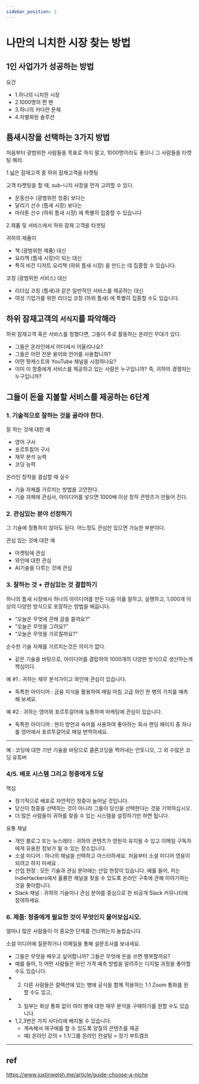```yaml
---
sidebar_position: 2
---
```


# 나만의 니치한 시장 찾는 방법

## 1인 사업가가 성공하는 방법  

요건  
- 1.하나의 니치한 시장  
- 2.1000명의 찐 팬  
- 3.하나의 커다란 문제  
- 4.차별화된 솔루션  


## 틈새시장을 선택하는 3가지 방법

처음부터 광범위한 사람들을 목표로 하지 말고, 1000명이라도 좋으니 그 사람들을 타켓팅 해라.  

1.넓은 잠재고객 중 하위 잠재고객을 타켓팅   

고객 타켓팅을 할 때, sub-니치 사장을 먼저 고려할 수 있다.  
- 운동선수 (광범위한 청중) 보다는  
- 달리기 선수 (틈새 시장) 보다는  
- 마라톤 선수 (하위 틈새 시장) 에 특별히 집중할 수 있습니다 

2.제품 및 서비스에서 하위 잠재 고객을 타겟팅  

귀하의 제품이
- 책 (광범위한 제품) 대신
- 요리책 (틈새 시장)이 되는 대신
- 특히 비건 디저트 요리책 (하위 틈새 시장) 을 만드는 데 집중할 수 있습니다.  

코칭 (광범위한 서비스) 대신
- 리더십 코칭 (틈새)과 같은 일반적인 서비스를 제공하는 대신
- 여성 기업가를 위한 리더십 코칭 (하위 틈새) 에 특별히 집중할 수도 있습니다.  


## 하위 잠재고객의 `서식지`를 파악해라  

하위 잠재고객 혹은 서비스를 정했다면, 그들이 주로 활동하는 온라인 무대가 있다.  
- 그들은 온라인에서 어디에서 어울리나요?   
- 그들은 어떤 전문 용어와 언어를 사용합니까?  
- 어떤 팟캐스트와 YouTube 채널을 시청하나요?  
- 이미 이 청중에게 서비스를 제공하고 있는 사람은 누구입니까? 즉, 귀하의 경쟁자는 누구입니까?  

## 그들이 돈을 지불할 서비스를 제공하는 6단계  


### 1. 기술적으로 잘하는 것을 골라야 한다.  

잘 하는 것에 대한 예  
- 영어 구사    
- 포르투칼어 구사  
- 재무 분석 능력  
- 코딩 능력  

온라인 창작을 결심할 때 실수  
- 기술 자체를 가르치는 방법을 고안한다.  
- 기술 자체에 관심사, 아이디어를 넣으면 1000배 이상 창작 콘텐츠가 만들어 진다.  


### 2. 관심있는 분야 선정하기  

그 기술에 정통하지 않아도 된다. 어느정도 관심만 있으면 가능한 부분이다.   

관심 있는 것에 대한 예
- 마켓팅에 관심  
- 와인에 대한 관심    
- AI기술을 다루는 것에 관심  

### 3. 잘하는 것 + 관심있는 것 결합하기  

하나의 틈새 시장에서 하나의 아이디어를 만든 다음 이를 말하고, 실행하고, 1,000개 이상의 다양한 방식으로 포장하는 방법을 배웁니다.
- “오늘은 무엇에 관해 글을 쓸까요?”
- “오늘은 무엇을 그려요?”
- “오늘은 무엇을 가르칠까요?”

순수한 기술 자체를 가르치는것은 의미가 없다.   
- 같은 기술을 바탕으로, 아이디어를 결랍하여 1000개의 다양한 방식으로 생산하는게 핵심이다.  

예 #1 : 귀하는 재무 분석가이고 와인에 관심이 있습니다.  
- 독특한 아이디어 : 금융 지식을 활용하여 매일 아침 고급 와인 한 병의 가치를 예측해 보세요.  

예 #2 : 귀하는 영어와 포르투갈어에 능통하며 마케팅에 관심이 있습니다.  
- 독특한 아이디어 : 현지 방언과 속어를 사용하여 좋아하는 회사 랜딩 페이지 중 하나를 영어에서 포르투갈어로 매일 번역하세요.  

---

예 : 코딩에 대한 기반 기술을 바탕으로 클론코딩을 찍어내는 안토니오, 그 외 수많은 코딩 유튜버  


### 4/5. 배포 시스템 그리고 청중에게 도달    

핵심  
- 정기적으로 배포로 자연적인 청중이 늘어날 것입니다.
- 당신이 청중을 선택하는 것이 아니라 그들이 당신을 선택한다는 것을 기억하십시오. 
- 더 많은 사람들이 귀하를 찾을 수 있는 시스템을 설정하기만 하면 됩니다.


유통 채널  
- 개인 블로그 또는 뉴스레터 : 귀하의 콘텐츠가 영원히 유지될 수 있고 이메일 구독자에게 유용한 정보가 될 수 있는 장소입니다.  
- 소셜 미디어 : 하나의 채널을 선택하고 마스터하세요. 처음부터 소셜 미디어 영웅이 되려고 하지 마세요 .  
- 산업 현장 : 모든 기술과 관심 분야에는 산업 현장이 있습니다. 예를 들어, 저는 IndieHackers에서 훌륭한 채널을 찾을 수 있도록 온라인 구축에 관해 이야기하는 것을 좋아합니다.  
- Slack 채널 : 귀하의 기술이나 관심 분야를 중심으로 한 비공개 Slack 커뮤니티에 참여하세요.  


### 6. 제품: 청중에게 필요한 것이 무엇인지 물어보십시오.  

얼마나 많은 사람들이 이 중요한 단계를 건너뛰는지 놀랍습니다.

소셜 미디어에 질문하거나 이메일을 통해 설문조사를 보내세요. 
- 그들은 무엇을 배우고 싶어합니까? 그들은 무엇에 돈을 쓰면 행복할까요?  
- 예를 들어, 1) 어떤 사람들은 와인 가격 예측 방법을 알려주는 디지털 과정을 좋아할 수도 있습니다.  
- 2) 다른 사람들은 컬렉션에 있는 병에 공식을 함께 적용하는 1:1 Zoom 통화를 원할 수도 있고,
- 3) 일부는 화상 통화 없이 여러 병에 대한 재무 분석을 구매하기를 원할 수도 있습니다.  
- 1,2,3번은 가치 사다리에 배치될 수 있습니다.
  - 계속해서 재구매를 할 수 있도록 양질의 콘텐츠를 제공  
  - 예) 온라인 강의 > 1:1/그룹 온라인 컨설팅 > 장기 부트캠프    

---

## ref

https://www.justinwelsh.me/article/guide-choose-a-niche

